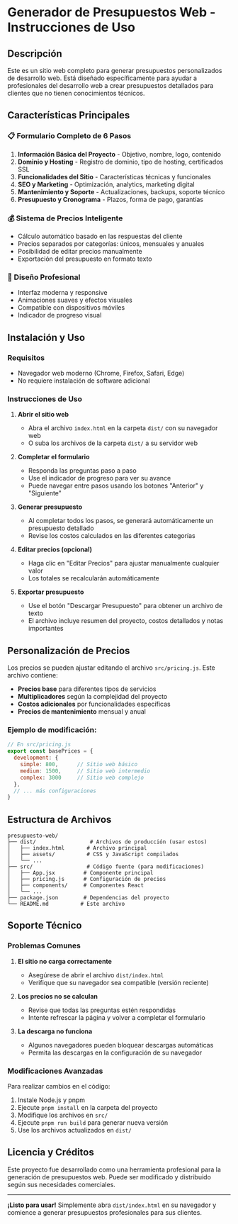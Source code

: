 # Generador de Presupuestos Web - Instrucciones de Uso

## Descripción
Este es un sitio web completo para generar presupuestos personalizados de desarrollo web. Está diseñado específicamente para ayudar a profesionales del desarrollo web a crear presupuestos detallados para clientes que no tienen conocimientos técnicos.

## Características Principales

### 📋 Formulario Completo de 6 Pasos
1. **Información Básica del Proyecto** - Objetivo, nombre, logo, contenido
2. **Dominio y Hosting** - Registro de dominio, tipo de hosting, certificados SSL
3. **Funcionalidades del Sitio** - Características técnicas y funcionales
4. **SEO y Marketing** - Optimización, analytics, marketing digital
5. **Mantenimiento y Soporte** - Actualizaciones, backups, soporte técnico
6. **Presupuesto y Cronograma** - Plazos, forma de pago, garantías

### 💰 Sistema de Precios Inteligente
- Cálculo automático basado en las respuestas del cliente
- Precios separados por categorías: únicos, mensuales y anuales
- Posibilidad de editar precios manualmente
- Exportación del presupuesto en formato texto

### 🎨 Diseño Profesional
- Interfaz moderna y responsive
- Animaciones suaves y efectos visuales
- Compatible con dispositivos móviles
- Indicador de progreso visual

## Instalación y Uso

### Requisitos
- Navegador web moderno (Chrome, Firefox, Safari, Edge)
- No requiere instalación de software adicional

### Instrucciones de Uso

1. **Abrir el sitio web**
   - Abra el archivo `index.html` en la carpeta `dist/` con su navegador web
   - O suba los archivos de la carpeta `dist/` a su servidor web

2. **Completar el formulario**
   - Responda las preguntas paso a paso
   - Use el indicador de progreso para ver su avance
   - Puede navegar entre pasos usando los botones "Anterior" y "Siguiente"

3. **Generar presupuesto**
   - Al completar todos los pasos, se generará automáticamente un presupuesto detallado
   - Revise los costos calculados en las diferentes categorías

4. **Editar precios (opcional)**
   - Haga clic en "Editar Precios" para ajustar manualmente cualquier valor
   - Los totales se recalcularán automáticamente

5. **Exportar presupuesto**
   - Use el botón "Descargar Presupuesto" para obtener un archivo de texto
   - El archivo incluye resumen del proyecto, costos detallados y notas importantes

## Personalización de Precios

Los precios se pueden ajustar editando el archivo `src/pricing.js`. Este archivo contiene:

- **Precios base** para diferentes tipos de servicios
- **Multiplicadores** según la complejidad del proyecto
- **Costos adicionales** por funcionalidades específicas
- **Precios de mantenimiento** mensual y anual

### Ejemplo de modificación:
```javascript
// En src/pricing.js
export const basePrices = {
  development: {
    simple: 800,      // Sitio web básico
    medium: 1500,     // Sitio web intermedio
    complex: 3000     // Sitio web complejo
  },
  // ... más configuraciones
}
```

## Estructura de Archivos

```
presupuesto-web/
├── dist/                 # Archivos de producción (usar estos)
│   ├── index.html       # Archivo principal
│   ├── assets/          # CSS y JavaScript compilados
│   └── ...
├── src/                 # Código fuente (para modificaciones)
│   ├── App.jsx         # Componente principal
│   ├── pricing.js      # Configuración de precios
│   ├── components/     # Componentes React
│   └── ...
├── package.json        # Dependencias del proyecto
└── README.md          # Este archivo
```

## Soporte Técnico

### Problemas Comunes

1. **El sitio no carga correctamente**
   - Asegúrese de abrir el archivo `dist/index.html`
   - Verifique que su navegador sea compatible (versión reciente)

2. **Los precios no se calculan**
   - Revise que todas las preguntas estén respondidas
   - Intente refrescar la página y volver a completar el formulario

3. **La descarga no funciona**
   - Algunos navegadores pueden bloquear descargas automáticas
   - Permita las descargas en la configuración de su navegador

### Modificaciones Avanzadas

Para realizar cambios en el código:

1. Instale Node.js y pnpm
2. Ejecute `pnpm install` en la carpeta del proyecto
3. Modifique los archivos en `src/`
4. Ejecute `pnpm run build` para generar nueva versión
5. Use los archivos actualizados en `dist/`

## Licencia y Créditos

Este proyecto fue desarrollado como una herramienta profesional para la generación de presupuestos web. Puede ser modificado y distribuido según sus necesidades comerciales.

---

**¡Listo para usar!** Simplemente abra `dist/index.html` en su navegador y comience a generar presupuestos profesionales para sus clientes.

